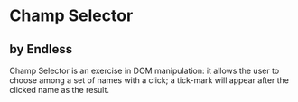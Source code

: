 # Champ Selector
## by Endless

Champ Selector is an exercise in DOM manipulation:
it allows the user to choose among a set of names
with a click; a tick-mark will appear after the clicked
name as the result.